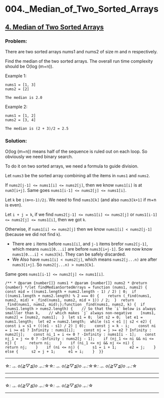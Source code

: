 # 004._Median_of_Two_Sorted_Arrays

## [4. Median of Two Sorted Arrays](https://leetcode.com/problems/median-of-two-sorted-arrays/description/)

### Problem:

There are two sorted arrays nums1 and nums2 of size m and n respectively.

Find the median of the two sorted arrays. The overall run time complexity should be O(log (m+n)).

Example 1:

```
nums1 = [1, 3]
nums2 = [2]

The median is 2.0
```

Example 2:

```
nums1 = [1, 2]
nums2 = [3, 4]

The median is (2 + 3)/2 = 2.5
```

### Solution:

O(log (m+n)) means half of the sequence is ruled out on each loop. So obviously we need binary search.

To do it on two sorted arrays, we need a formula to guide division.

Let `nums3` be the sorted array combining all the items in `nums1` and `nums2`.

If `nums2[j-1] <= nums1[i] <= nums2[j]`, then we know `nums1[i]` is at `num3[i+j]`. Same goes `nums1[i-1] <= nums2[j] <= nums1[i]`.

Let `k` be `⌊(m+n-1)/2⌋`. We need to find `nums3[k]` (and also `nums3[k+1]` if m+n is even).

Let `i + j = k`, if we find `nums2[j-1] <= nums1[i] <= nums2[j]` or `nums1[i-1] <= nums2[j] <= nums1[i]`, then we got `k`.

Otherwise, if `nums1[i] <= nums2[j]` then we know `nums1[i] < nums2[j-1]` (because we did not find `k`).

- There are `i` items before `nums1[i]`, and `j-1` items brefor `nums2[j-1]`, which means `nums1[0...i]` are before `nums3[i+j-1]`. So we now know `nums1[0...i] < nums3[k]`. They can be safely discarded.
- We Also have `nums1[i] < nums2[j]`, which means `nums2[j...n)` are after `nums3[i+j]`. So `nums2[j...n) > nums3[k]`.

Same goes `nums1[i-1] <= nums2[j] <= nums1[i]`.

```
/** * @param {number[]} nums1 * @param {number[]} nums2 * @return {number} */let findMedianSortedArrays = function (nums1, nums2) {  const mid = ((nums1.length + nums2.length - 1) / 2) | 0;  if ((nums1.length + nums2.length) % 2 === 0) {    return (_find(nums1, nums2, mid) + _find(nums1, nums2, mid + 1)) / 2;  }  return _find(nums1, nums2, mid);};function _find(nums1, nums2, k) {  if (nums1.length > nums2.length) {    // So that the `i` below is always smalller than k,    // which makes `j` always non-negative    [nums1, nums2] = [nums2, nums1];  }  let s1 = 0;  let s2 = 0;  let e1 = nums1.length;  let e2 = nums2.length;  while (s1 < e1 || s2 < e2) {    const i = s1 + (((e1 - s1) / 2) | 0);    const j = k - i;    const ni = i >= e1 ? Infinity : nums1[i];    const nj = j >= e2 ? Infinity : nums2[j];    const ni_1 = i <= 0 ? -Infinity : nums1[i - 1];    const nj_1 = j <= 0 ? -Infinity : nums2[j - 1];    if (nj_1 <= ni && ni <= nj) {      return ni;    }    if (ni_1 <= nj && nj <= ni) {      return nj;    }    if (ni <= nj) {      s1 = i + 1;      e2 = j;    } else {      s2 = j + 1;      e1 = i;    }  }}
```

---

☆*: .｡. o(≧▽≦)o .｡.:*☆☆*: .｡. o(≧▽≦)o .｡.:*☆☆*: .｡. o(≧▽≦)o .｡.:*☆

---

---

☆*: .｡. o(≧▽≦)o .｡.:*☆☆*: .｡. o(≧▽≦)o .｡.:*☆

---